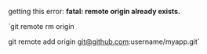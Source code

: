 getting this error: **fatal: remote origin already exists.**

`git remote rm origin

git remote add origin git@github.com:username/myapp.git`
